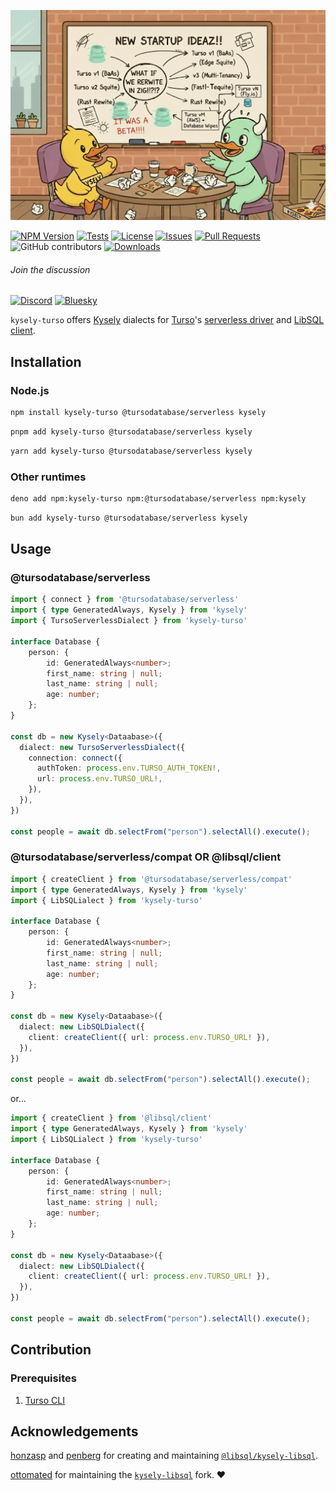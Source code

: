 ![description](./assets/banner.png)

[![NPM Version](https://img.shields.io/npm/v/kysely-turso?style=flat&label=latest)](https://github.com/kysely-org/kysely-turso/releases/latest)
[![Tests](https://github.com/kysely-org/kysely-turso/actions/workflows/test.yml/badge.svg)](https://github.com/kysely-org/kysely-turso)
[![License](https://img.shields.io/github/license/kysely-org/kysely-turso?style=flat)](https://github.com/kysely-org/kysely-turso/blob/main/LICENSE)
[![Issues](https://img.shields.io/github/issues-closed/kysely-org/kysely-turso?logo=github)](https://github.com/kysely-org/kysely-turso/issues?q=is%3Aissue+is%3Aopen+sort%3Aupdated-desc)
[![Pull Requests](https://img.shields.io/github/issues-pr-closed/kysely-org/kysely-turso?label=PRs&logo=github&style=flat)](https://github.com/kysely-org/kysely-turso/pulls?q=is%3Apr+is%3Aopen+sort%3Aupdated-desc)
![GitHub contributors](https://img.shields.io/github/contributors/kysely-org/kysely-turso)
[![Downloads](https://img.shields.io/npm/dw/kysely-turso?logo=npm)](https://www.npmjs.com/package/kysely-turso)

###### Join the discussion ⠀⠀⠀⠀⠀⠀⠀

[![Discord](https://img.shields.io/badge/Discord-%235865F2.svg?style=flat&logo=discord&logoColor=white)](https://discord.gg/xyBJ3GwvAm)
[![Bluesky](https://img.shields.io/badge/Bluesky-0285FF?style=flat&logo=Bluesky&logoColor=white)](https://bsky.app/profile/kysely.dev)


`kysely-turso` offers [Kysely](https://kysely.dev) dialects for [Turso](https://turso.tech)'s [serverless driver](https://www.npmjs.com/package/@tursodatabase/serverless) and [LibSQL client](https://www.npmjs.com/package/@libsql/client).

## Installation

### Node.js

```bash
npm install kysely-turso @tursodatabase/serverless kysely
```

```bash
pnpm add kysely-turso @tursodatabase/serverless kysely
```

```bash
yarn add kysely-turso @tursodatabase/serverless kysely
```

### Other runtimes

```bash
deno add npm:kysely-turso npm:@tursodatabase/serverless npm:kysely
```

```bash
bun add kysely-turso @tursodatabase/serverless kysely
```

## Usage

### @tursodatabase/serverless

```ts
import { connect } from '@tursodatabase/serverless'
import { type GeneratedAlways, Kysely } from 'kysely'
import { TursoServerlessDialect } from 'kysely-turso'

interface Database {
	person: {
		id: GeneratedAlways<number>;
		first_name: string | null;
		last_name: string | null;
		age: number;
	};
}

const db = new Kysely<Dataabase>({
  dialect: new TursoServerlessDialect({
    connection: connect({ 
      authToken: process.env.TURSO_AUTH_TOKEN!,
      url: process.env.TURSO_URL!,
    }),
  }),
})

const people = await db.selectFrom("person").selectAll().execute();
```

### @tursodatabase/serverless/compat OR @libsql/client

```ts
import { createClient } from '@tursodatabase/serverless/compat'
import { type GeneratedAlways, Kysely } from 'kysely'
import { LibSQLialect } from 'kysely-turso'

interface Database {
	person: {
		id: GeneratedAlways<number>;
		first_name: string | null;
		last_name: string | null;
		age: number;
	};
}

const db = new Kysely<Dataabase>({
  dialect: new LibSQLDialect({
    client: createClient({ url: process.env.TURSO_URL! }),
  }),
})

const people = await db.selectFrom("person").selectAll().execute();
```

or...

```ts
import { createClient } from '@libsql/client'
import { type GeneratedAlways, Kysely } from 'kysely'
import { LibSQLialect } from 'kysely-turso'

interface Database {
	person: {
		id: GeneratedAlways<number>;
		first_name: string | null;
		last_name: string | null;
		age: number;
	};
}

const db = new Kysely<Dataabase>({
  dialect: new LibSQLDialect({
    client: createClient({ url: process.env.TURSO_URL! }),
  }),
})

const people = await db.selectFrom("person").selectAll().execute();
```

## Contribution

### Prerequisites

1. [Turso CLI](https://docs.turso.tech/cli/installation)

## Acknowledgements

[honzasp](https://github.com/honzasp) and [penberg](https://github.com/penberg) for creating and maintaining [`@libsql/kysely-libsql`](https://github.com/tursodatabase/kysely-libsql).

[ottomated](https://github.com/ottomated) for maintaining the [`kysely-libsql`](https://github.com/ottomated/kysely-libsql) fork. ❤️